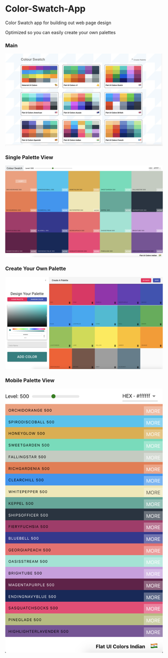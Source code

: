 # Color-Swatch-App
Color Swatch app for building out web page design



Optimized so you can easily create your own palettes

### Main
![image](https://github.com/noho-glitch/Colour-Swatch/blob/master/public/PaletteList.png)

### Single Palette View
![image](https://github.com/noho-glitch/Colour-Swatch/blob/master/public/SinglePalette.png)

### Create Your Own Palette
![image](https://github.com/noho-glitch/Colour-Swatch/blob/master/public/ColorPicker.png)

### Mobile Palette View
![image](https://github.com/noho-glitch/Colour-Swatch/blob/master/public/MobilePalette.png)
